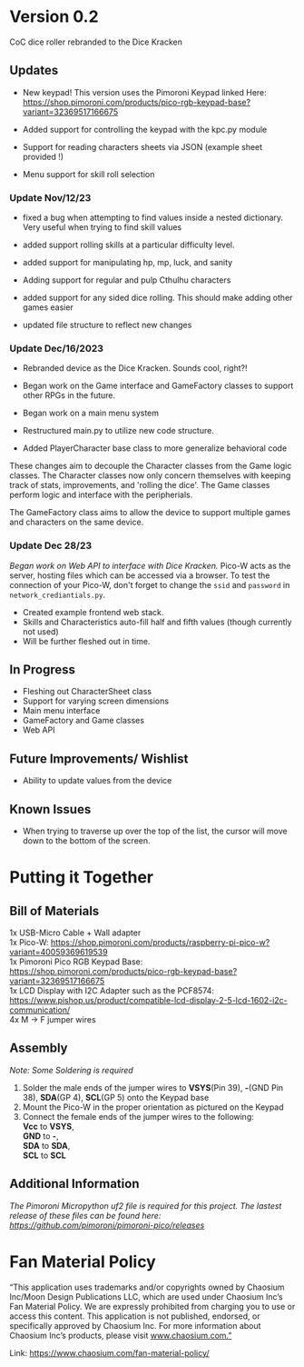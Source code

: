# Version 0.2
CoC dice roller rebranded to the Dice Kracken

## Updates
- New keypad! This version uses the Pimoroni Keypad linked Here: https://shop.pimoroni.com/products/pico-rgb-keypad-base?variant=32369517166675
  
- Added support for controlling the keypad with the kpc.py module
- Support for reading characters sheets via JSON (example sheet provided !)
- Menu support for skill roll selection

### Update Nov/12/23

- fixed a bug when attempting to find values inside a nested dictionary. Very useful when trying to find skill values

- added support rolling skills at a particular difficulty level.

- added support for manipulating hp, mp, luck, and sanity

- Adding support for regular and pulp Cthulhu characters 

- added support for any sided dice rolling. This should make adding  other games easier

- updated file structure to reflect new changes

### Update Dec/16/2023

- Rebranded device as the Dice Kracken. Sounds cool, right?!

- Began work on the Game interface and GameFactory classes to support other RPGs in the future.

- Began work on a main menu system

- Restructured main.py to utilize new code structure.

- Added PlayerCharacter base class to more generalize behavioral code

These changes aim to decouple the Character classes from the Game logic classes. The Character classes now
only concern themselves with keeping track of stats, improvements, and 'rolling the dice'. The Game classes
perform logic and interface with the peripherials. 

The GameFactory class aims to allow the device to support multiple games and characters on the same device.

### Update Dec 28/23  
_Began work on Web API to interface with Dice Kracken._
Pico-W acts as the server, hosting files which can be accessed via a browser. 
To test the connection of your Pico-W, don't forget to change the ``ssid`` and ``password`` in ``network_crediantials.py``.
- Created example frontend web stack.
- Skills and Characteristics auto-fill half and fifth values (though currently not used)
- Will be further fleshed out in time.

## In Progress
- Fleshing out CharacterSheet class
- Support for varying screen dimensions
- Main menu interface
- GameFactory and Game classes
- Web API 

## Future Improvements/ Wishlist
- Ability to update values from the device 

## Known Issues
- When trying to traverse up over the top of the list, the cursor will move down to the bottom of the screen.

# Putting it Together

## Bill of Materials
1x USB-Micro Cable + Wall adapter  
1x Pico-W: https://shop.pimoroni.com/products/raspberry-pi-pico-w?variant=40059369619539  
1x Pimoroni Pico RGB Keypad Base: https://shop.pimoroni.com/products/pico-rgb-keypad-base?variant=32369517166675  
1x LCD Display  with I2C Adapter such as the PCF8574: https://www.pishop.us/product/compatible-lcd-display-2-5-lcd-1602-i2c-communication/    
4x M -> F jumper wires  

## Assembly
_Note: Some Soldering is required_

1. Solder the male ends of the jumper wires to **VSYS**(Pin 39), **-**(GND Pin 38), **SDA**(GP 4), **SCL**(GP 5) onto the Keypad base
2. Mount the Pico-W in the proper orientation as pictured on the Keypad
3. Connect the female ends of the jumper wires to the following:  
   **Vcc** to **VSYS**,  
   **GND** to **-**,  
   **SDA** to **SDA**,  
   **SCL** to **SCL**  
        
## Additional Information
_The Pimoroni Micropython uf2 file is required for this project. The lastest release of these files can be found here: https://github.com/pimoroni/pimoroni-pico/releases_


# Fan Material Policy  
“This application uses trademarks and/or copyrights owned by Chaosium Inc/Moon Design Publications LLC, which are used under Chaosium Inc’s Fan Material Policy.
We are expressly prohibited from charging you to use or access this content. This application is not published, endorsed, or specifically approved by Chaosium Inc.
For more information about Chaosium Inc’s products, please visit www.chaosium.com.”

Link: https://www.chaosium.com/fan-material-policy/

